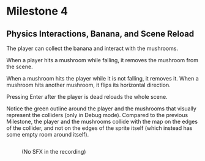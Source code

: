 # Milestone 4

## Physics Interactions, Banana, and Scene Reload

The player can collect the banana and interact with the mushrooms.&#x20;

When a player hits a mushroom while falling, it removes the mushroom from the scene.&#x20;

When a mushroom hits the player while it is not falling, it removes it.  When a mushroom hits another mushroom, it flips its horizontal direction.

Pressing Enter after the player is dead reloads the whole scene.

Notice the green outline around the player and the mushrooms that visually represent the colliders (only in Debug mode). Compared to the previous Milestone, the player and the mushrooms collide with the map on the edges of the collider, and not on the edges of the sprite itself (which instead has some empty room around itself).

<figure><img src="../.gitbook/assets/Screen Recording 2025-04-11 at 15.32.07.gif" alt=""><figcaption><p>(No SFX in the recording)</p></figcaption></figure>
